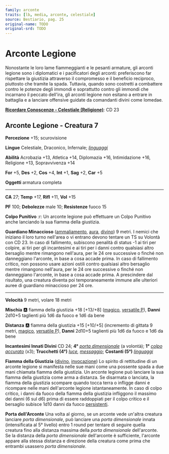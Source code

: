 ```yaml
---
family: arconte
traits: [lb, media, arconte, celestiale]
source: Bestiario, pag. 25
original-name: TODO
original-srd: TODO
---
```


# Arconte Legione

Nonostante le loro lame fiammeggianti e le pesanti armature, gli arconti legione sono i diplomatici e i pacificatori degli arconti: preferiscono far rispettare la giustizia attraverso il compromesso e il beneficio reciproco, piuttosto che tramite la spada. Tuttavia, quando sono costretti a combattere contro le potenze degli immondi e soprattutto contro gli immondi che incarnano il peccato dell'ira, gli arconti legione non esitano a entrare in battaglia e a lanciare offensive guidate da comandanti divini come Iomedae.

**[Ricordare Conoscenze - Celestiale (Religione)](/azioni/ricordare-conoscenze)**: CD 23

## Arconte Legione - Creatura 7

**Percezione** +15; scurovisione

**Lingue** Celestiale, Draconico, Infernale; *[linguaggi](/incantesimi/linguaggi)*

**Abilità** Acrobazia +13, Atletica +14, Diplomazia +16, Intimidazione +16, Religione +13, Sopravvivenza +14

**For** +5, **Des** +2, **Cos** +4, **Int** +1, **Sag** +2, **Car** +5

**Oggetti** armatura completa

***

**CA** 27; **Temp** +17, **Rifl** +11, **Vol** +15

**PF** 100; **Debolezze** male 10; **Resistenze** fuoco 15

**Colpo Punitivo** :r: Un arconte legione può effettuare un Colpo Punitivo anche lanciando la sua fiamma della giustizia.

**Guardiano Minaccioso** ([ammaliamento](/tratti/ammaliamento), [aura](/tratti/aura), [divino](/tratti/divino)) 9 metri. I nemici che iniziano il loro turno nell'area o vi entrano devono tentare un TS su Volontà con CD 23. ln caso di fallimento, subiscono penalità di status -1 ai tiri per colpire, ai tiri per gli incantesimi e ai tiri per i danni contro qualsiasi altro bersaglio mentre rimangono nell'aura, per le 24 ore successive o finché non danneggiano l'arconte, in base a cosa accade prima. In caso di fallimento critico, non possono usare azioni ostili contro qualsiasi altro bersaglio mentre rimangono nell'aura, per le 24 ore successive o finché non danneggiano l'arconte, in base a cosa accade prima. A prescindere dal risultato, una creatura diventa poi temporaneamente immune alle ulteriori auree di guardiano minaccioso per 24 ore.

***

**Velocità** 9 metri, volare 18 metri

**Mischia** :a: fiamma della giustizia +18 \[+13/+8] ([magico](/tratti/magico), [versatile P](/tratti/versatile)), **Danni** 2d10+5 taglienti più 1d6 da fuoco e 1d6 da bene

**Distanza** :a: fiamma della giustizia +15 \[+10/+5] (incremento di gittata 9 metri, [magico](/tratti/magico), [versatile P](/tratti/versatile)), **Danni** 2d10+5 taglienti più 1d6 da fuoco e 1d6 da bene

**Incantesimi Innati Divini** CD 24; **4°** *[porta dimensionale](/incantesimi/porta-dimensionale)* (a volontà); **1°** *[colpo accurato](/incantesimi/colpo-accurato)* (x3); **Trucchetti (4°)** *[luce](/incantesimi/luce), [messaggio](/incantesimi/messaggio)*; **Costanti (5°)** *[linguaggi](/incantesimi/linguaggi)*

**Fiamma della Giustizia** ([divino](/tratti/divino), [invocazione](/tratti/invocazione)) Lo spirito di rettitudine di un arconte legione si manifesta nelle sue mani come una possente spada a due mani chiamata fiamma della giustizia. Un arconte legione può lanciare la sua fiamma della giustizia come arma a distanza. Se disarmata o lanciata, la fiamma della giustizia scompare quando tocca terra o infligge danni e ricompare nelle mani dell'arconte legione istantaneamente. ln caso di colpo critico, i danni da fuoco della fiamma della giustizia infliggono il massimo dei danni (6 sul d6) prima di essere raddoppiati per il colpo critico e il bersaglio subisce 1d10 danni da fuoco [persistenti](/condizioni/danno-persistente).

**Porta dell'Arconte** Una volta al giorno, se un arconte vede un'altra creatura lanciare *porta dimensionale*, può lanciare una *porta dimensionale* innata (intensificata al 5° livello) entro 1 round per tentare di seguire quella creatura fino alla distanza massima della *porta dimensionale* dell'arconte. Se la distanza della *porta dimensionale* dell'arconte è sufficiente, l'arconte appare alla stessa distanza e direzione della creatura come prima che entrambi usassero *porta dimensionale*.
